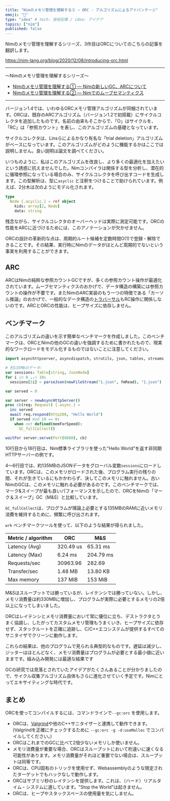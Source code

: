 ```yaml
---
title: "Nimのメモリ管理を理解する③ ― ORC - アルゴリズムによるアドバンテージ"
emoji: "👑"
type: "idea" # tech: 技術記事 / idea: アイデア
topics: ["nim"]
published: false
---
```


Nimのメモリ管理を理解するシリーズ、3作目はORCについてのこちらの記事を翻訳します。

https://nim-lang.org/blog/2020/12/08/introducing-orc.html

---

〜Nimのメモリ管理を理解するシリーズ〜
- [Nimのメモリ管理を理解する① ― Nimの新しいGC、ARCについて](https://qiita.com/dumblepy/items/be660c17556d73aa3570)
- [Nimのメモリ管理を理解する② ― Nimでのムーブセマンティクス](https://zenn.dev/articles/0b77f342dd9f15)

---

バージョン1.4では、いわゆるORCメモリ管理アルゴリズムが同梱されています。ORCは、既存のARCアルゴリズム（バージョン1.2で初搭載）にサイクルコレクタを追加したものです。名前の由来もそこからで、「O」はサイクルを、「RC」は「参照カウント」を表し、このアルゴリズムの基礎となっています。

サイクルコレクタは、Linsらによるかなり有名な「trial deletion」アルゴリズムがベースになっています。このアルゴリズムがどのように機能するかはここでは説明しません。良い説明は論文を調べてください。

いつものように、私はこのアルゴリズムを改良し、より多くの最適化を加えたいという誘惑に抗えませんでした。Nimコンパイラは関係する型を分析し、潜在的に循環参照になっている場合のみ、サイクルコレクタを呼び出すコードを生成します。この型解析は、型に`asyclic` と注釈をつけることで助けられています。例えば、2分木は次のようにモデル化されます。

```nim
type
  Node {.acyclic.} = ref object
    kids: array[2, Node]
    data: string
```
残念ながら、サイクルコレクタのオーバーヘッドは実際に測定可能です。ORCの性能をARCに近づけるためには、このアノテーションが欠かせません。

ORCの設計の革新的な点は、周期的ルート候補を定数時間O(1)で登録・解除できることです。その結果、実行時にNimのデータがほとんど周期的でないという事実を利用することができます。

## ARC
ARCはNimの純粋な参照カウントGCですが、多くの参照カウント操作が最適化されています。ムーブセマンティクスのおかげで、データ構造の構築には参照カウントの操作が不要です。またNimのARC実装のもう一つの特徴である「カーソル推論」のおかげで、一般的なデータ構造の[トラバーサル](https://e-words.jp/w/%E3%83%88%E3%83%A9%E3%83%90%E3%83%BC%E3%82%B5%E3%83%AB.html)もRC操作に関係しないのです。ARCとORCの性能は、ヒープサイズに依存しません。

## ベンチマーク
このアルゴリズムの違いを示す簡単なベンチマークを作成しました。このベンチマークは、ORCとNimの他のGCの違いを強調するために書かれたもので、現実的なワークロードをモデル化するものではないことに注意してください。

```nim
import asynchttpserver, asyncdispatch, strutils, json, tables, streams

# 約135MBのデータ:
var sessions: Table[string, JsonNode]
for i in 0 ..< 10:
  sessions[$i] = parseJson(newFileStream("1.json", fmRead), "1.json")

var served = 0

var server = newAsyncHttpServer()
proc cb(req: Request) {.async.} =
  inc served
  await req.respond(Http200, "Hello World")
  if served mod 10 == 0:
    when not defined(memForSpeed):
      GC_fullCollect()

waitFor server.serve(Port(8080), cb)
```

10行目から18行目は、Nim標準ライブラリを使った"Hello World”を返す非同期HTTPサーバーの例です。

4～6行目では、約135MBのJSONデータをグローバル変数`sessions`にロードしています。ORCは、このメモリがロードされた後、プログラム実行の残りの間、それが生きているにもかかわらず、決してこのメモリに触れません。古いNimのGCは、このメモリに触れる必要があるのです。このベンチマークでは、マーク&スイープが最も良いパフォーマンスを示したので、ORCをNimの「マーク＆スイープ」GC（M&S）と比較しています。

`GC_fullCollect`は、プログラムが理論上必要とする135MBのRAMに近いメモリ消費を維持するために、頻繁に呼び出されます。

`wrk` ベンチマークツールを使って、以下のような結果が得られました。

|Metric / algorithm|ORC|M&S|
|---|---|---|
|Latency (Avg)|320.49 us|65.31 ms|
|Latency (Max)|6.24 ms|204.79 ms|
|Requests/sec|30963.96|282.69|
|Transfer/sec|1.48 MB|13.80 KB|
|Max memory|137 MiB|153 MiB|

M&Sはスループットでは勝っているが、レイテンシでは勝っていない。しかし、メモリ消費量は約330MBに増加し、プログラムが実際に必要とするメモリの2倍以上になってしまいました。

ORCはレイテンシとメモリ消費量において常に優位に立ち、デストラクタとうまく協調し、したがってカスタムメモリ管理もうまくいき、ヒープサイズに依存せず、スタックルートを正確に追跡し、C/C++エコシステムが提供するすべてのサニタイザでクリーンに動作します。

これらの結果は、他のプログラムで見られる典型的なものです。遅延は減少し、ジッターはほとんどなく、メモリ消費量はプログラムが必要とする最小値に近いままです。組み込み開発には最適な結果です

GCの研究では見落とされていたアイデアがたくさんあることが分かりましたので、サイクル収集アルゴリズム自体もさらに進化させていく予定です。Nimにとってエキサイティングな時代です。

## まとめ
ORCを使ってコンパイルするには、コマンドラインで`--gc:orc` を使用します。

- ORCは、[Valgrind](https://ja.wikipedia.org/wiki/Valgrind)や他のC++サニタイザーと連携して動作できます。(Valgrindを正確にチェックするために `--gc:orc -g -d:useMalloc` でコンパイルしてください。)
- ORCはこれまでのGCに比べて2倍少ないメモリしか使いません。
- メモリ消費量が重要な場合、ORCはスループットにおいて桁違いに速くなる可能性があります。メモリ消費量がそれほど重要でない場合は、スループットは同等です。
- ORCは、CPU固有のトリックを使用せず、Webassemblyのような限定されたターゲットでもハックなしで動作します。
- ORCはサブミリ秒のレイテンシを提供します。これは、（ハード）リアルタイム・システムに適しています。"Stop the World"は起きません。
- ORCは、ヒープやスタックスペースの使用量を気にしません。
